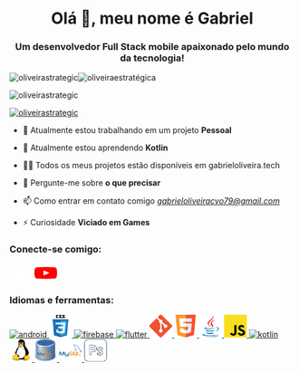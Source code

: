 <h1 align="center">Olá 👋, meu nome é Gabriel</h1>
<h3 align="center">Um desenvolvedor Full Stack mobile apaixonado pelo mundo da tecnologia!</h3>


<p><img align="left" src="https://github-readme-stats.vercel.app/api/top-langs?username=oliveirastrategic&show_icons=true&theme=dark&text_color=1daa53&locale=en&layout=compact" alt=" oliveirastrategic" /></p><p><img [align="center" src="https://github-readme-streak-stats.herokuapp.com/?user=oliveirastrategic&theme=dark" alt= "oliveiraestratégica"](https://github-readme-stats.vercel.app/api/top-langs) /></p>


<p align="left"> <img src="https://komarev.com/ghpvc/?username=oliveirastrategic&label=Profile%20views&color=19a442&style=plastic" alt="oliveirastrategic" /> </p>

<p align="left"> <a href ="https://github.com/ryo-ma/github-profile-trophy"><img src="https://github-profile-trophy.vercel.app/?username=oliveirastrategic" alt="oliveirastrategic" /></a> </p>


- 🔭 Atualmente estou trabalhando em um projeto **Pessoal**

- 🌱 Atualmente estou aprendendo **Kotlin**

- 👨‍💻 Todos os meus projetos estão disponíveis em gabrieloliveira.tech

- 💬 Pergunte-me sobre **o que precisar**

- 📫 Como entrar em contato comigo *gabrieloliveiracvo79@gmail.com*

- ⚡ Curiosidade **Viciado em Games**

<h3 align="left">Conecte-se comigo:</h3>
<p align="left">
<a href="https://github.com/OliveiraStrategic" target="blank"><img align="center" src="iconi/github.png" alt="oliveirastrategic" height="30" width="40" /></a>
<a href ="https://www.youtube.com/c/@gabrieloliveira0" target="blank"><img align="center" src="iconi/yt.png" alt="@gabrieloliveira0" height="30" width="40" /></a> </p>

<h3 align="left">Idiomas e ferramentas:</h3>
<p align="left"> <a href="https://developer.android.com" target="_blank" rel="noreferrer"> <img src="https://raw.githubusercontent.com/devicons /devicon/master/icons/android/android-original-wordmark.svg" alt="android" width="40" height="40"/> </a> <a href="https://www.w3schools .com/css/" target="_blank" rel="noreferrer"> <img src="https://raw.githubusercontent.com/devicons/devicon/master/icons/css3/css3-original-wordmark.svg" alt="css3" width="40" height="40"/> </a> <a href="https://firebase.google.com/" target="_blank" rel="noreferrer"> <img src="https://www.vectorlogo.zone/logos/firebase/firebase-icon.svg" alt="firebase" width="40" height="40"/> </a> <a href="https ://flutter.dev" target="_blank" rel="noreferrer"> <img src="https://www.vectorlogo.zone/logos/flutterio/flutterio-icon.svg" alt="flutter" width= "40" height="40"/> </a> <a href="https://git-scm.com/" target="_blank" rel="noreferrer"> <img src="iconi/GIT.png" alt="git" width="40" height="40"/> </a> <a href="https:// www.w3.org/html/" target="_blank" rel="noreferrer"> <img src="iconi/html5.png" alt="html5" width="40" height="40"/> </a> <a href="https://www.java.com" target="_blank" rel="noreferrer"> <img src="https://raw.githubusercontent.com/devicons/devicon/master/icons/java/java-original.svg" alt="java" width="40" height="40"/> </ a> <a href="https://developer.mozilla.org/en-US/docs/Web/JavaScript" target="_blank" rel="noreferrer"> <img src="iconi/javascript.png" alt="javascript" width="40" height="40"/> </a> <a href="https://kotlinlang.org" target="_blank" rel="noreferrer"> <img src="https://www.vectorlogo.zone/logos/kotlinlang/kotlinlang-icon.svg" alt="kotlin" width="40" height="40"/> </a> <a href="https://www.linux.org/" target="_blank" rel="noreferrer"> <img src="https://raw.githubusercontent.com/devicons/devicon/master/icons/linux/linux-original.svg" alt="linux" width="40" height="40"/> </ a> <a href="https://www.microsoft.com/en-us/sql-server" target="_blank" rel="noreferrer"> <img src="iconi/mysql.png" alt="mssql" width="40" height="40"/> </a> <a href="https://www.mysql.com /" target="_blank" rel="noreferrer"> <img src="https://raw.githubusercontent.com/devicons/devicon/master/icons/mysql/mysql-original-wordmark.svg" alt="mysql " width="40" height="40"/> </a> <a href="https://www.photoshop.com/en" target="_blank" rel="noreferrer"> <img src="https://raw.githubusercontent.com/devicons/devicon/master/icons/photoshop/photoshop-line.svg" alt="photoshop" width="40" height="40"/> </a> </p >


